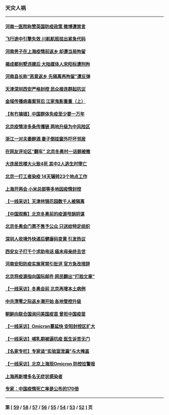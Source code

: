 ### 天灾人祸
---
#### [河南一医院称赞英国防疫政策 微博遭禁言](../../pages/ncid280/n13520076.md) 
#### [飞行途中引擎失效 川航航班挂出紧急代码](../../pages/ncid280/n13519881.md) 
#### [河南男子在上海疫情前返乡 却遭当局拘留](../../pages/ncid280/n13519592.md) 
#### [揭成都别墅违建后 大陆媒体人宋阳标遭刑拘](../../pages/ncid280/n13519569.md) 
#### [河南县长称“恶意返乡 先隔离再拘留”遭反弹](../../pages/ncid280/n13518734.md) 
#### [天津深圳西安严格封控 民众接连群起抗议](../../pages/ncid280/n13518753.md) 
#### [金域传播病毒案背后 江家鬼影重重（上）](../../pages/ncid280/n13518486.md) 
#### [【有冇搞错】中国群体免疫至少要一万年](../../pages/ncid280/n13516675.md) 
#### [北京疫情涉多条传播链 两地升级为中风险区](../../pages/ncid280/n13517683.md) 
#### [浙江一对夫妻醉酒 妻子倒挂窗外吓坏邻居](../../pages/ncid280/n13517848.md) 
#### [在网友评论区“翻车” 北京冬奥村一话题被撤](../../pages/ncid280/n13517682.md) 
#### [大连居民楼大火致4死 其中2人逃生时堕亡](../../pages/ncid280/n13516850.md) 
#### [北京一打工者染疫 14天辗转23个地点工作](../../pages/ncid280/n13516561.md) 
#### [上海开两会 小米总部等多地因疫情封控](../../pages/ncid280/n13516184.md) 
#### [【一线采访】天津林锦花园数千人被隔离](../../pages/ncid280/n13516051.md) 
#### [【中国观察】北京冬奥前的疫源甩锅阴谋](../../pages/ncid280/n13515922.md) 
#### [北京冬奥会门票不售予公众 只送给特定组织](../../pages/ncid280/n13515334.md) 
#### [深圳人收境外快递后健康码变黄 引发热议](../../pages/ncid280/n13515317.md) 
#### [西安女子打千个求助电话 癌末母亲终去世](../../pages/ncid280/n13515207.md) 
#### [河南安阳防疫实施宵禁引批评 官方急改措辞](../../pages/ncid280/n13515078.md) 
#### [北京将疫源指向国际邮件 网民翻出“打脸文章”](../../pages/ncid280/n13513845.md) 
#### [【一线采访】冬奥会前 北京再增本土病例](../../pages/ncid280/n13512811.md) 
#### [中共清零之际返乡潮开始 各地管控升级](../../pages/ncid280/n13511486.md) 
#### [朝鲜向联合国询问美国疫苗 曾拒中国疫苗](../../pages/ncid280/n13507373.md) 
#### [【一线采访】Omicron蔓延快 安阳封控区扩大](../../pages/ncid280/n13511433.md) 
#### [【一线采访】哺乳期被逼抗疫 医生诉苦无门](../../pages/ncid280/n13510917.md) 
#### [【名家专栏】专家谈“实验室泄漏”与大掩盖](../../pages/ncid280/n13508791.md) 
#### [【一线采访】北京上海现Omicron 防控拉警报](../../pages/ncid280/n13508473.md) 
#### [上海再新增多名无症状感染者](../../pages/ncid280/n13508279.md) 
#### [专家：中国疫情死亡率是公布的170倍](../../pages/ncid280/n13504914.md) 

---
#### 第 [ [59](./59.md) / [58](./58.md) / [57](./57.md) / [56](./56.md) / [55](./55.md) / [54](./54.md) / [53](./53.md) / [52](./52.md) ] 页
